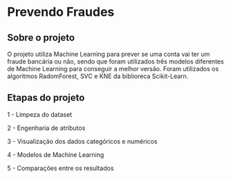 # Prevendo Fraudes

## Sobre o projeto

O projeto utiliza Machine Learning para prever se uma conta vai ter um fraude bancária ou não, sendo que foram utilizados três modelos diferentes de Machine Learning para conseguir a melhor versão. Foram utilizados os algoritmos RadomForest, SVC e KNE da biblioreca Scikit-Learn.

## Etapas do projeto

1 - Limpeza do dataset

2 - Engenharia de atributos

3 - Visualização dos dados categóricos e numéricos

4 - Modelos de Machine Learning

5 - Comparações entre os resultados
